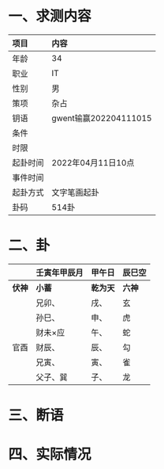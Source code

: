 # 一、求测内容
|项目|内容|
|:-|:-|
|年龄|34|
|职业|IT|
|性别|男|
|策项|杂占|
|钥语|gwent输赢202204111015|
|条件||
|时限||
|起卦时间|2022年04月11日10点|
|事件时间||
|起卦方式|文字笔画起卦|
|卦码|514卦|

# 二、卦
||壬寅年甲辰月|甲午日|辰巳空|
|:-|:-|:-|:-|
|**伏神**|**小蓄**|**乾为天**|**六神**|
||兄卯、|戌、|玄|
||孙巳、|申、|虎|
||财未×应|午、|蛇|
|官酉|财辰、|辰、|勾|
||兄寅、|寅、|雀|
||父子、巽|子、|龙|


# 三、断语

# 四、实际情况